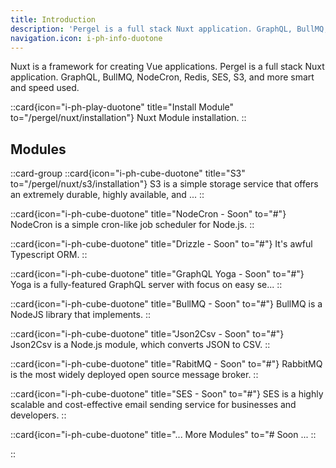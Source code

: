 ```yaml
---
title: Introduction
description: 'Pergel is a full stack Nuxt application. GraphQL, BullMQ, NodeCron, Redis, SES, S3, and more smart and speed used.'
navigation.icon: i-ph-info-duotone
---
```


Nuxt is a framework for creating Vue applications. Pergel is a full stack Nuxt application. GraphQL, BullMQ, NodeCron, Redis, SES, S3, and more smart and speed used.

::card{icon="i-ph-play-duotone" title="Install Module" to="/pergel/nuxt/installation"}
  Nuxt Module installation.
::

## Modules

::card-group
  ::card{icon="i-ph-cube-duotone" title="S3" to="/pergel/nuxt/s3/installation"}
    S3 is a simple storage service that offers an extremely durable, highly available, and ...
  ::

  ::card{icon="i-ph-cube-duotone" title="NodeCron - Soon" to="#"}
    NodeCron is a simple cron-like job scheduler for Node.js.
  ::

  ::card{icon="i-ph-cube-duotone" title="Drizzle - Soon" to="#"}
    It's awful Typescript ORM.
  ::

  ::card{icon="i-ph-cube-duotone" title="GraphQL Yoga - Soon" to="#"}
    Yoga is a fully-featured GraphQL server with focus on easy se...
  ::

  ::card{icon="i-ph-cube-duotone" title="BullMQ - Soon" to="#"}
    BullMQ is a NodeJS library that implements.
  ::

  ::card{icon="i-ph-cube-duotone" title="Json2Csv - Soon" to="#"}
    Json2Csv is a Node.js module, which converts JSON to CSV.
  ::

  ::card{icon="i-ph-cube-duotone" title="RabitMQ - Soon" to="#"}
    RabbitMQ is the most widely deployed open source message broker.
  ::

  ::card{icon="i-ph-cube-duotone" title="SES - Soon" to="#"}
    SES is a highly scalable and cost-effective email sending service for businesses and developers.
  ::

  ::card{icon="i-ph-cube-duotone" title="... More Modules" to="#
    Soon ...
  ::

::